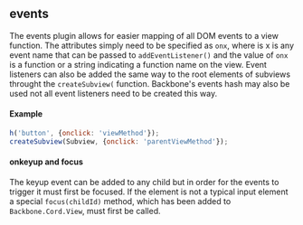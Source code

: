 events
-------------------------------

The events plugin allows for easier mapping of all DOM events to a view function. The attributes simply need to be specified as `onx`, where is x is any event name that can be passed to `addEventListener()` and the value of `onx` is a function or a string indicating a function name on the view. Event listeners can also be added the same way to the root elements of subviews throught the `createSubview(` function. Backbone's events hash may also be used not all event listeners need to be created this way.

#### Example

```javascript
h('button', {onclick: 'viewMethod'});
createSubview(Subview, {onclick: 'parentViewMethod'});
```
#### onkeyup and focus

The keyup event can be added to any child but in order for the events to trigger it must first be focused. If the element is not a typical input element a special `focus(childId)` method, which has been added to `Backbone.Cord.View`, must first be called.
